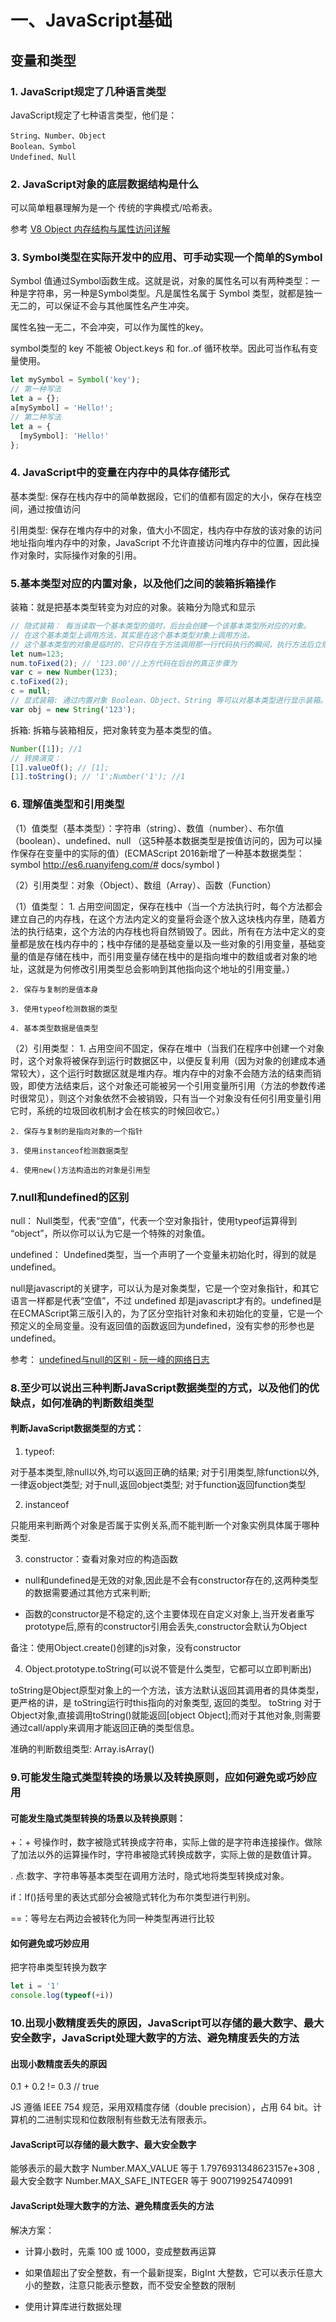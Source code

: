 # 一、JavaScript基础

## 变量和类型

### 1. JavaScript规定了几种语言类型

JavaScript规定了七种语言类型，他们是：

```
String、Number、Object
Boolean、Symbol
Undefined、Null
```

### 2. JavaScript对象的底层数据结构是什么

可以简单粗暴理解为是一个 传统的字典模式/哈希表。

参考 [V8 Object 内存结构与属性访问详解](https://segmentfault.com/a/1190000008188648)

### 3. Symbol类型在实际开发中的应用、可手动实现一个简单的Symbol

Symbol 值通过Symbol函数生成。这就是说，对象的属性名可以有两种类型：一种是字符串，另一种是Symbol类型。凡是属性名属于 Symbol 类型，就都是独一无二的，可以保证不会与其他属性名产生冲突。


属性名独一无二，不会冲突，可以作为属性的key。

symbol类型的 key 不能被 Object.keys 和 for..of 循环枚举。因此可当作私有变量使用。

```jsx
let mySymbol = Symbol('key');
// 第一种写法
let a = {};
a[mySymbol] = 'Hello!';
// 第二种写法
let a = {
  [mySymbol]: 'Hello!'
};
```

### 4. JavaScript中的变量在内存中的具体存储形式

基本类型: 保存在栈内存中的简单数据段，它们的值都有固定的大小，保存在栈空间，通过按值访问

引用类型: 保存在堆内存中的对象，值大小不固定，栈内存中存放的该对象的访问地址指向堆内存中的对象，JavaScript 不允许直接访问堆内存中的位置，因此操作对象时，实际操作对象的引用。

### 5.基本类型对应的内置对象，以及他们之间的装箱拆箱操作

装箱：就是把基本类型转变为对应的对象。装箱分为隐式和显示

```jsx
// 隐式装箱： 每当读取一个基本类型的值时，后台会创建一个该基本类型所对应的对象。
// 在这个基本类型上调用方法，其实是在这个基本类型对象上调用方法。
// 这个基本类型的对象是临时的，它只存在于方法调用那一行代码执行的瞬间，执行方法后立刻被销毁。
let num=123;
num.toFixed(2); // '123.00'//上方代码在后台的真正步骤为
var c = new Number(123);
c.toFixed(2);
c = null;
// 显式装箱: 通过内置对象 Boolean、Object、String 等可以对基本类型进行显示装箱。
var obj = new String('123');
```

拆箱: 拆箱与装箱相反，把对象转变为基本类型的值。

```jsx
Number([1]); //1
// 转换演变：
[1].valueOf(); // [1];
[1].toString(); // '1';Number('1'); //1
```

### 6. 理解值类型和引用类型

（1）值类型（基本类型）：字符串（string）、数值（number）、布尔值（boolean）、undefined、null  （这5种基本数据类型是按值访问的，因为可以操作保存在变量中的实际的值）(ECMAScript 2016新增了一种基本数据类型：symbol http://es6.ruanyifeng.com/# docs/symbol )

（2）引用类型：对象（Object）、数组（Array）、函数（Function）

（1）值类型：
    1. 占用空间固定，保存在栈中（当一个方法执行时，每个方法都会建立自己的内存栈，在这个方法内定义的变量将会逐个放入这块栈内存里，随着方法的执行结束，这个方法的内存栈也将自然销毁了。因此，所有在方法中定义的变量都是放在栈内存中的；栈中存储的是基础变量以及一些对象的引用变量，基础变量的值是存储在栈中，而引用变量存储在栈中的是指向堆中的数组或者对象的地址，这就是为何修改引用类型总会影响到其他指向这个地址的引用变量。）

    2. 保存与复制的是值本身

    3. 使用typeof检测数据的类型

    4. 基本类型数据是值类型

（2）引用类型：
    1. 占用空间不固定，保存在堆中（当我们在程序中创建一个对象时，这个对象将被保存到运行时数据区中，以便反复利用（因为对象的创建成本通常较大），这个运行时数据区就是堆内存。堆内存中的对象不会随方法的结束而销毁，即使方法结束后，这个对象还可能被另一个引用变量所引用（方法的参数传递时很常见），则这个对象依然不会被销毁，只有当一个对象没有任何引用变量引用它时，系统的垃圾回收机制才会在核实的时候回收它。）

    2. 保存与复制的是指向对象的一个指针

    3. 使用instanceof检测数据类型

    4. 使用new()方法构造出的对象是引用型

### 7.null和undefined的区别

null： Null类型，代表“空值”，代表一个空对象指针，使用typeof运算得到 “object”，所以你可以认为它是一个特殊的对象值。

undefined： Undefined类型，当一个声明了一个变量未初始化时，得到的就是undefined。

null是javascript的关键字，可以认为是对象类型，它是一个空对象指针，和其它语言一样都是代表“空值”，不过 undefined 却是javascript才有的。undefined是在ECMAScript第三版引入的，为了区分空指针对象和未初始化的变量，它是一个预定义的全局变量。没有返回值的函数返回为undefined，没有实参的形参也是undefined。

参考： [undefined与null的区别 - 阮一峰的网络日志](http://www.ruanyifeng.com/blog/2014/03/undefined-vs-null.html)

### 8.至少可以说出三种判断JavaScript数据类型的方式，以及他们的优缺点，如何准确的判断数组类型

#### 判断JavaScript数据类型的方式：

1. typeof:

对于基本类型,除null以外,均可以返回正确的结果;
对于引用类型,除function以外,一律返object类型;
对于null,返回object类型;
对于function返回function类型

2. instanceof

只能用来判断两个对象是否属于实例关系,而不能判断一个对象实例具体属于哪种类型.

3. constructor：查看对象对应的构造函数

* null和undefined是无效的对象,因此是不会有constructor存在的,这两种类型的数据需要通过其他方式来判断;

* 函数的constructor是不稳定的,这个主要体现在自定义对象上,当开发者重写 prototype后,原有的constructor引用会丢失,constructor会默认为Object

备注：使用Object.create()创建的js对象，没有constructor

4. Object.prototype.toString(可以说不管是什么类型，它都可以立即判断出)

toString是Object原型对象上的一个方法，该方法默认返回其调用者的具体类型，更严格的讲，是 toString运行时this指向的对象类型, 返回的类型。
toString 对于Object对象,直接调用toString()就能返回[object Object];而对于其他对象,则需要通过call/apply来调用才能返回正确的类型信息。

准确的判断数组类型: Array.isArray()


### 9.可能发生隐式类型转换的场景以及转换原则，应如何避免或巧妙应用

#### 可能发生隐式类型转换的场景以及转换原则：

+：+ 号操作时，数字被隐式转换成字符串，实际上做的是字符串连接操作。做除了加法以外的运算操作时，字符串被隐式转换成数字，实际上做的是数值计算。

. 点:数字、字符串等基本类型在调用方法时，隐式地将类型转换成对象。

if：If()括号里的表达式部分会被隐式转化为布尔类型进行判别。

==：等号左右两边会被转化为同一种类型再进行比较


#### 如何避免或巧妙应用

把字符串类型转换为数字
```jsx
let i = '1' 
console.log(typeof(+i))
```

### 10.出现小数精度丢失的原因，JavaScript可以存储的最大数字、最大安全数字，JavaScript处理大数字的方法、避免精度丢失的方法

#### 出现小数精度丢失的原因

0.1 + 0.2 != 0.3 // true

JS 遵循 IEEE 754 规范，采用双精度存储（double precision），占用 64 bit。计算机的二进制实现和位数限制有些数无法有限表示。

#### JavaScript可以存储的最大数字、最大安全数字

能够表示的最大数字 Number.MAX_VALUE 等于 1.7976931348623157e+308 ,最大安全数字 Number.MAX_SAFE_INTEGER 等于 9007199254740991

#### JavaScript处理大数字的方法、避免精度丢失的方法

解决方案：

* 计算小数时，先乘 100 或 1000，变成整数再运算

* 如果值超出了安全整数，有一个最新提案，BigInt 大整数，它可以表示任意大小的整数，注意只能表示整数，而不受安全整数的限制

* 使用计算库进行数据处理